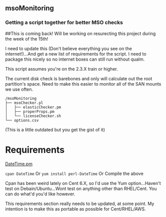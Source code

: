 ## msoMonitoring
### Getting a script together for better MSO checks


##This is coming back!  Will be working on resurecting this project during the week of the 15th!


I need to update this (Don't believe everything you see on the internet!)...And get a new list of requirements for the script.  I need to package this nicely so no internet boxes can still run without qualm.  

This script assumes you're on the 2.3.X train or higher.

The current disk check is barebones and only will calculate out the root partition's space.  Need to make this easier to monitor all of the SAN mounts we use often.  

```
/msoMonitoring
├── msoChecker.pl
│   ├── elasticChecker.pm
│   ├── properProps.pm
│   └── licenseChecker.sh
└── options.csv
```
(This is a little outdated but you get the gist of it)

# Requirements
[DateTime.pm](https://github.com/houseabsolute/DateTime.pm)

`cpan DateTime` Or `yum install perl-DateTime` Or Compile the above

Cpan has been weird lately on Cent 6.X, so I'd use the Yum option...Haven't test on Debain/Ubuntu...Wont test on anything other than RHEL/Cent.  You can do what'd you'd like however.


This requirements section really needs to be updated, at some point.  My intention is to make this as portable as possible for Cent/RHEL/AWS.
